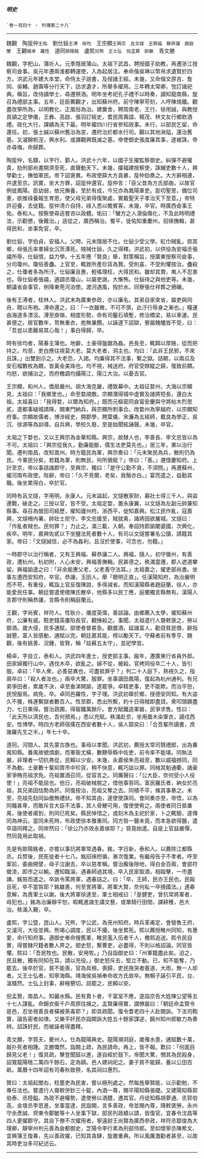 

##### 明史
	`卷一百四十 ‧ 列傳第二十八`

* * *

魏觀　陶垕仲`王佑`　劉仕貆`王溥　徐均`　王宗顯`王興宗　呂文燧　王興福　蘇恭讓　趙庭蘭`　王觀`楊卓　羅性`　道同`歐陽銘`　盧熙`兄熊　王士弘　倪孟賢　郎敏`　青文勝

魏觀，字𣏌山，蒲圻人。元季隱居蒲山。太祖下武昌，聘授國子助教，再遷浙江按察司僉事。吳元年遷兩淮都轉運使，入為起居注。奉命偕吳琳以幣帛求遺賢於四方。洪武元年建大本堂，命侍太子說書，及授諸王經。未幾，又命偕文原吉、詹同、吳輔、趙壽等分行天下，訪求遺才，所舉多擢用。三年轉太常卿，攷訂諸祀典。稱旨，改侍讀學士，尋遷祭酒。明年坐考祀孔子禮不以時奏，謫知龍南縣，旋召為禮部主事。五年，廷臣薦觀才，出知蘇州府。前守陳寧苛刻，人呼陳烙鐵。觀盡改寧所為，以明教化、正風俗為治。建黌舍，聘周南老、王行、徐用誠，與教授貢潁之定學儀，王彝、高啟、張羽訂經史，耆民周壽誼、楊茂、林文友行鄉飲酒禮。政化大行，課績為天下最。明年擢四川行省參知政事。未行，以部民乞留，命還任。初，張士誠以蘇州舊治為宮，遷府治於都水行司。觀以其地湫隘，還治舊基。又濬錦帆涇，興水利。或譖觀興既滅之基。帝使御史張度廉其事，遂被誅。帝亦尋悔，命歸葬。

陶垕仲，名鑄，以字行，鄞人。洪武十六年，以國子生擢監察御史。糾彈不避權貴，劾刑部尚書開濟至死，直聲動天下。未幾，擢福建按察使，誅贓吏數十人，興學勸士，撫恤軍民。帝下詔褒異。布政使薛大方貪暴，垕仲劾奏之。大方辭相連，幷逮至京。訊實，坐大方罪，詔垕仲還官。垕仲言：「臣父昔為方氏部曲，以故官例徙鳳陽。臣幼弱，依兄撫養，至於有成，今兄亦為鳳陽軍吏。臣叨聖恩，備位司憲，欲推祿養報生育恩，使父母兄弟得復聚處，實戴聖天子孝治天下至意。」帝特許迎養，去徙籍。垕仲清介自持，祿入悉以贍賓客。未幾，卒官。時廣西僉事王佑，泰和人。按察使尋适嘗咨以政體。佑曰：「蠻方之人瀆倫傷化，不及此時明禮法，示勸懲，後難治。」适從之，廣西稱治。蜀平，徙佑知重慶州，招徠撫輯，甚得民和，坐事免官，卒。

劉仕貆，字伯貞，安福人。父閈，元末隱居不仕。仕貆少受父學。紅巾賊亂，掠其鄉，母張氏率羣婦女沉茨潭死。賊械仕貆，久之得釋。洪武初，以供役為安福丞張禧所辱，仕貆憤，益力學。十五年應「賢良」舉，對策稱旨，授廣東按察司僉事，分司瓊州。瓊俗善蠱。上官至，輒致所產珍貨為贄。受則喜，不受則懼按治，蠱殺之，仕瓊者多為所汙。仕貆廉且惠，輕徭理枉，大得民和。雖却其贄，夷人不忍害也。辱仕貆者張禧，適調丞瓊山，以屬吏謁，大慚怖。仕貆待之與他吏等。未幾，朝議省僉事官，例降東莞河泊使。渡河遇風，歿於水。同寮張仕祥葬之鴉磯。

後有王溥者，桂林人。洪武末為廣東參政，亦以廉名。其弟自家來省，屬吏與同舟，贈以布袍。溥命還之，曰：「一衣雖微，不可不慎，此汙行辱身之漸也。」糧運由海道多漂沒。溥至庾嶺，相度形勢，命有司鑿石填塹，修治橋梁，易以車運。民甚便之。居官數年，笥無重衣，庖無兼饌。以誣逮下詔獄，寮屬餽贐皆不受，曰：「吾豈以患難易其心哉！」事白得歸，卒。

時有徐均者，陽春主簿也。地僻，土豪得盤踞為姦。邑長至，輒餌以厚賂，從而把持之。均至，吏白應往視莫大老。莫大老者，洞主也。均曰：「此非王民邪，不來且誅。」出雙劍示之。大老恐，入謁。均廉得其不法事，繫之獄。詰朝，以兩瓜及安石榴數枚為饋，皆黃金美珠也。均不視，械送府。府官受賕縱之歸，復致前饋。均怒，欲捕治之，而府檄調均攝陽江，陽江大治。以憂去官。

王宗顯，和州人，僑居嚴州。胡大海克嚴，禮致幕中。太祖征婺州，大海以宗顯見，太祖曰：「我鄉里也。」命至婺覘敵。宗顯潛得城中虛實及諸將短長，還白太祖。太祖喜曰：「我得婺，以爾為知府。」既而元樞密同僉甯安慶與守將帖木烈思貳，遣都事縋城請降，開東門納兵，與宗顯所刺事合。改婺州為寧越府，以宗顯知府事。宗顯故儒者，博涉經史，開郡學，聘葉儀、宋濂為五經師，戴良為學正，吳沉、徐源等為訓導。自兵興，學校久廢，至是始聞絃誦聲。未幾，卒官。

太祖之下婺也，又以王興宗為金華知縣。興宗，故隸人也，李善長、李文忠皆以為不可。太祖曰：「興宗從我久，勤廉能斷，儒生法吏莫先也。」居三年，果以治行聞。遷判南昌，改知嵩州。時方籍民為軍，興宗奏曰：「元末聚民為兵，散則仍為民。今軍民分矣，若籍為軍，則無民，何所徵賦？」帝曰：「善。」遷懷慶知府。上計至京，帝以事詰諸郡守，至興宗，獨曰：「是守公勤不貪，不須問。」再遷蘇州，擢河南布政使。陛辭，帝曰：「久不見爾，老矣，我鬚亦白。」宴而遣之，益勤其職。後坐累得白，卒於官。

同時有呂文燧，字用明，永康人。元末盜起，文燧散家財，募壯士得三千人，與盜連戰，破走之。三授以官，皆不受。太祖定婺，置永康翼，以文燧為左副元帥兼知縣事。尋召為營田司經歷，擢知廬州府。浙西平，徙知嘉興。松江民作亂，寇嘉興，文燧柵內署，帥壯士拒守。李文忠援至，賊就禽，諸將因欲屠城。文燧曰：「作亂者賊也。民何罪？」力止之。滿三載，入朝。奉詔持節諭闍婆國，次興化，疾卒。明年，嘉興佐貳以下坐鹽法死者數十人，有司以文燧嘗署名公牘，請籍其家。帝曰：「文燧誠信，必不為姦利，且沒於使事，可念也，勿籍。」

一時郡守以治行稱者，又有王興福、蘇恭讓二人。興福，隨人。初守徽州，有善政，遷杭州。杭初附，人心未安，興福善撫輯。民甚德之。秩滿當遷，郡人遮道攀留。興福諭遣之曰：「非余能惠父老，父老善守法耳。」太祖嘉之，擢吏部尚書。坐事左遷西安知府，卒官。恭讓，玉田人。舉「聰明正直」。任漢陽知府，為治嚴明而不苛。有重役，輒詣上官反復陳說，多得減省。而知漢陽縣者趙庭蘭，徐人，亦能愛民任事。朝廷嘗遣使徵陳氏散卒，他縣多以民丁應，庭蘭獨言縣無有。漢陽人言郡守則稱恭讓，言縣令則稱庭蘭云。

王觀，字尚賓，祥符人。性耿介，儀度英偉，善談論。由鄉薦入太學，擢知蘇州府，公廉有威。黠吏錢英屢陷長官，觀捶殺之。事聞，太祖遣行人齎敕褒之，勞以御酒。歲大侵，民多逋賦，部使者督甚急。觀置酒，延諸富人，勸貸貧民償，辭指誠懇，富人皆感動，逋賦以完。朝廷嘉其能，榜以勵天下。守蘇者前有季亨、魏觀，後有姚善、況鍾，皆賢，稱「姑蘇五太守」，並祀學宮。

楊卓，字自立，泰和人。洪武四年進士，授吏部主事。踰年，遷廣東行省員外郎。田家婦獨行山中，遇伐木卒，欲亂之。婦不從，被殺。官拷同役卒二十人，皆引服。卓曰：「卒人衆，必善惡異也，可盡抵罪乎？」列二十人庭下，熟視久之，指兩卒曰：「殺人者汝也。」兩卒大驚，服罪。坐事謫田鳳陽，復起為杭州通判。有兄弟爭田者，累歲不決，卓至垂涕開諭，遂罷爭。卓精吏事，吏不能欺。而治平恕，民悅服焉。病免，卒。卓同邑羅性，字子理。洪武初舉於鄉，授德安同知。有大盜久不獲，株連繫獄者數百人。性至郡，悉出所繫，約十日得賊即盡貸。衆叩頭願盡力，七日果得。嘗治蔬圃，得窖鐵萬餘斤。會方賦鐵造軍器，民爭求售。性曰：「此天所以濟民也，吾何預焉。」悉以充賦。秩滿赴京，坐用棗木染軍衣，謫戍西安。性博學。時四方老師宿儒在西安者數十人，吳人鄒奕曰：「合吾輩所讀書，庶幾羅先生之半。」年七十卒。

道同，河間人。其先蒙古族也。事母以孝聞。洪武初，薦授太常司贊禮郎，出為番禺知縣。番禺故號煩劇，而軍衞尤橫，數鞭辱縣中佐吏，前令率不能堪。同執法嚴，非理者一切抗弗從，民賴以少安。未幾，永嘉侯朱亮祖至，數以威福撼同，同不為動。土豪數十輩抑買市中珍貨，稍不快意，輒巧詆以罪。同械其魁通衢，諸豪家爭賄亮祖求免。亮祖置酒召同，從容言之。同厲聲曰：「公大臣，奈何受小人役使！」亮祖不能屈也。他日，亮祖破械脫之，借他事笞同。富民羅氏者，納女於亮祖，其兄弟因怙勢為奸。同復按治，亮祖又奪之去。同積不平，條其事奏之。未至，亮祖先劾同訕傲無禮狀。帝不知其由，遂使使誅同。會同奏亦至，帝悟，以為同職甚卑，而敢斥言大臣不法事，其人骨鯁可用，復使使宥之。兩使者同日抵番禺，後使者甫到，則同已死矣。縣民悼惜之，或刻木為主祀於家，卜之輒驗，遂傳同為神云。當同未死時，布政使徐本雅重同。同方笞一醫未竟，而本急欲得醫，遣卒語同釋之。同岸然曰：「徐公乃亦效永嘉侯耶？」笞竟始遣。自是上官益嚴憚，然同竟用此取禍。

先是有歐陽銘者，亦嘗以事抗將軍常遇春。銘，字日新，泰和人。以薦除江都縣丞。兵燹後，民死徙者十七八。銘招徠拊循，漸次復業。有繼母告子不孝者。呼至案前，委曲開譬，母子泣謝去，卒以慈孝稱。嘗治廨後隙地，得白金百兩，會部符徵漆，即市之以輸。遷知臨淄，遇春師過其境，卒入民家取酒，相毆擊，一市盡譁。銘笞而遣之。卒訴令罵將軍，遇春詰之。曰：「卒，王師，民亦王民也。民毆且死，卒不當笞耶？銘雖愚，何至詈將軍。將軍大賢，奈何私一卒撓國法。」遇春意解，為責軍士以謝。後大將軍徐達至，軍士相戒曰：「是健吏，曾抗常將軍者，毋犯也。」銘為治廉靜平恕，暇輒進諸生講文藝，或單騎行田間，課耕穫，邑大治。秩滿入覲，卒。

盧熙，字公暨，崑山人。兄熊，字公武，為兗州知府。時兵革甫定，會營魯王府，又濬河，大役並興。熊竭心調度，民以不擾。後坐累死。熙以薦授睢州同知，有惠愛，命行知府事。適御史奉命搜舊軍，睢民濫入伍者千人，檄熙追送。熙令民自實，得嘗隸尺籍者數人畀之。御史怒，繫曹吏，必盡得，不則以格詔論。同官皆懼。熙曰：「吾民牧也。民散，安用牧。」乃自詣御史曰：「州軍籍盡此矣。迫之，民且散，獨有同知在耳，請以充役。」御史怒斥去，堅立不動。已，知不能奪，乃罷去。後卒於官，貧不能喪，官為具殮。喪歸，吏民挽哭者塞道，大雨，無一人却者。又王士弘者，知寧海縣。靖海侯吳禎奉命收方氏故卒。無賴子誣引平民，台、溫騷然。士弘上封事，辭極懇切。詔罷之，民賴以安。

倪孟賢，南昌人。知麗水縣。民有賣卜者，干富室不應，遂詣京告大姓陳公望等五十七人謀亂。命錦衣衞千戶周原往捕之。孟賢廉得實，謂僚屬曰：「朝廷命孟賢令是邑，忍坐視善良者橫被荼毒耶？」即具疏聞。復令耆老四十人赴闕訴。下法司鞫實，論告密者如律。又樂平奸民亦詣闕訴大姓五十餘家謀逆，饒州知州郎敏力為奏辨。詔誅奸民，而被誣者得盡釋。

青文勝，字質夫，夔州人。仕為龍陽典史。龍陽瀕洞庭，歲罹水患，逋賦數十萬，敲扑死者相踵。文勝慨然，詣闕上疏，為民請命。再上，皆不報。歎曰：「何面目歸見父老！」復具疏，擊登聞鼓以進，遂自經於鼓下。帝聞大驚，憫其為民殺身，詔寬龍陽租二萬四千餘石，定為額。邑人建祠祀之。妻子貧不能歸，養以公田百畝。萬曆十四年詔有司春秋致祭，名其祠曰惠烈。

贊曰：太祖起閭右，稔墨吏為民害，嘗以極刑處之。然每旌舉賢能，以示勸勉，不專任法也。嘗遣行人齎敕併鈔三十錠，內酒一尊，賜平陽知縣張礎。又建陽知縣郭伯泰、丞陸鎰，為政不避權勢，遣使勞以酒醴，遷其官。丹徒知縣胡夢通、丞郭伯高，金壇丞李思進，坐事當逮，民詣闕，言多善政，帝並賜內尊，降敕褒勞。永州守余彥誠、齊東令鄭敏等十人坐事下獄，部民列政績以請，皆復官。宜春令沈昌等四人更擢郡守。其自下僚不次擢用者，寧遠尉王尚賢為廣西參政，祥符丞鄒俊為大理卿，靜寧州判元善為僉都御史，芝陽令李行素為刑部侍郎。至如懷寧丞陳希文、宜興簿王復春，先以善政擢，已知其貪肆，旋置重典。所以風厲激勸者甚至，以故其時吏治多可紀述云。

* * *


